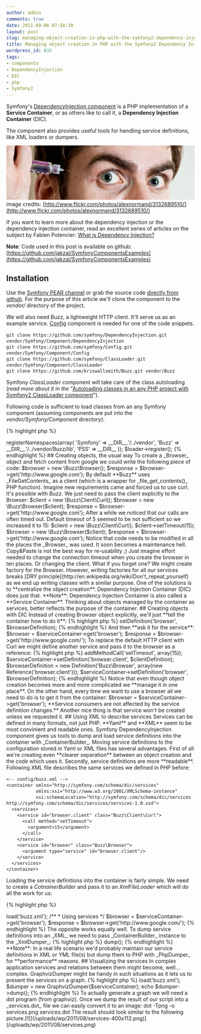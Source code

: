 ```yaml
---
author: admin
comments: true
date: 2011-09-06 07:58:30
layout: post
slug: managing-object-creation-in-php-with-the-symfony2-dependency-injection-component
title: Managing object creation in PHP with the Symfony2 Dependency Injection component
wordpress_id: 832
tags:
- components
- DependencyInjection
- DIC
- php
- Symfony2
---
```


Symfony's [DependencyInjection component](https://github.com/symfony/DependencyInjection) is a PHP implementation of a **Service Container**, or as others like to call it, a **Dependency Injection Container** (DIC).

The component also provides useful tools for handling service definitions, like XML loaders or dumpers.


![](/uploads/wp/2011/09/injection.png)image credits: [http://www.flickr.com/photos/alexnormand/3132689510/](http://www.flickr.com/photos/alexnormand/3132689510/)


If you want to learn more about the dependency injection or the dependency injection container, read an excellent series of articles on the subject by Fabien Potencier: [What is Dependency Injection?](http://fabien.potencier.org/article/11/what-is-dependency-injection)

**Note**: Code used in this post is available on github: [https://github.com/jakzal/SymfonyComponentsExamples](https://github.com/jakzal/SymfonyComponentsExamples)


## Installation


Use the [Symfony PEAR channel](http://pear.symfony.com/) or grab the source code [directly from github](https://github.com/symfony/Finder). For the purpose of this article we'll clone the component to the _vendor/_ directory of the project.

We will also need Buzz, a lightweight HTTP client. It'll serve us as an example service. [Config](https://github.com/symfony/Config/) component is needed for one of the code snippets.

    
    git clone https://github.com/symfony/DependencyInjection.git vendor/Symfony/Component/DependencyInjection
    git clone https://github.com/symfony/Config.git vendor/Symfony/Component/Config
    git clone https://github.com/symfony/ClassLoader.git vendor/Symfony/Component/ClassLoader
    git clone https://github.com/kriswallsmith/Buzz.git vendor/Buzz


Symfony _ClassLoader_ component will take care of the class autoloading (_read more about it in the_ "[Autoloading classes in an any PHP project with Symfony2 ClassLoader component](http://www.zalas.eu/autoloading-classes-in-any-php-project-with-symfony2-classloader-component)").

Following code is sufficient to load classes from an any Symfony component (assuming components are put into the _vendor/Symfony/Component_ directory):

    
{% highlight php %}
<?php
// src/autoload.php
require_once __DIR__.'/../vendor/Symfony/Component/ClassLoader/UniversalClassLoader.php';

$loader = new Symfony\Component\ClassLoader\UniversalClassLoader();
$loader->registerNamespaces(array(
    'Symfony' => __DIR__.'/../vendor',
    'Buzz'    => __DIR__.'/../vendor/Buzz/lib',
    'PSS'     => __DIR__
));
$loader->register();
{% endhighlight %}




## Creating objects, the usual way


To create a _Browser_ object and fetch content from google we could write the following piece of code:

    
    $browser = new \Buzz\Browser();
    $response = $browser->get('http://www.google.com');


By default **Buzz** uses _FileGetContents_ as a client (which is a wrapper for _file_get_contents()_ PHP function). Imagine new requirements came and forced us to use curl.

It's possible with Buzz. We just need to pass the client explicitly to the Browser:

    
    $client = new \Buzz\Client\Curl();
    $browser = new \Buzz\Browser($client);
    $response = $browser->get('http://www.google.com');


After a while we noticed that our calls are often timed out. Default timeout of 5 seemed to be not sufficient so we increased it to 15:

    
    $client = new \Buzz\Client\Curl();
    $client->setTimeout(15);
    $browser = new \Buzz\Browser($client);
    $response = $browser->get('http://www.google.com');


Notice that code needs to be modified in all the places the _Browser_ was used. It soon becomes a maintenance hell. Copy&Paste is not the best way for re-usability ;) Just imagine effort needed to change the connection timeout when you create the browser in ten places. Or changing the client. What if you forget one?

We might create factory for the Browser. However, writing factories for all our services breaks [DRY principle](http://en.wikipedia.org/wiki/Don't_repeat_yourself) as we end up writing classes with a similar purpose.

One of the solutions is to **centralize the object creation**. Dependency Injection Container (DIC) does just that.

**Note**: Dependency Injection Container is also called a **Service Container**. Thinking about objects managed by the container as services, better reflects the purpose of the container.


## Creating objects with DIC


Instead of creating Browser object explicitly, we'll just **tell the container how to do it**:

    
{% highlight php %}
<?php
// dependencyinjection.php

require_once __DIR__.'/src/autoload.php';

use Symfony\Component\DependencyInjection\ContainerBuilder;
use Symfony\Component\DependencyInjection\Definition;

$serviceContainer = new ContainerBuilder();

$browserDefinition = new Definition('Buzz\Browser');
$serviceContainer->setDefinition('browser', $browserDefinition);
{% endhighlight %}


And then **ask it for the service**:

    
    $browser = $serviceContainer->get('browser');
    $response = $browser->get('http://www.google.com/');


To replace the default HTTP client with Curl we might define another service and pass it to the browser as a reference:

    
{% highlight php %}
<?php
// dependencyinjection.php

// ...

$serviceContainer = new ContainerBuilder();

$clientDefinition = new Definition('Buzz\Client\Curl');
$clientDefinition->addMethodCall('setTimeout', array(15));
$serviceContainer->setDefinition('browser.client', $clientDefinition);

$browserDefinition = new Definition('Buzz\Browser', array(new Reference('browser.client')));
$serviceContainer->setDefinition('browser', $browserDefinition);
{% endhighlight %}


Notice that even though object creation becomes more and more complicated we **manage it in one place**.

On the other hand, every time we want to use a browser all we need to do is to get it from the container:

    
    $browser = $serviceContainer->get('browser');


**Service consumers are not affected by the service definition changes.**

Another nice thing is that service won't be created unless we requested it.


## Using XML to describe services


Services can be defined in many formats, not just PHP. **Yaml** and **XML** seem to be most convinient and readable ones. Symfony DependencyInjection component gives us tools to dump and load service definitions into the container with _ContainerBuilder_.

Moving service definitions to the configuration stored in Yaml or XML files has several advantages.

First of all we're creating even **clearer separation** between an object creation and the code which uses it.

Secondly, service definitions are more **readable**.

Following XML file describes the same services we defined in PHP before:

    
    <?xml version="1.0" encoding="utf-8"?>
    <-- config/buzz.xml -->
    <container xmlns="http://symfony.com/schema/dic/services"
               xmlns:xsi="http://www.w3.org/2001/XMLSchema-instance"
               xsi:schemaLocation="http://symfony.com/schema/dic/services http://symfony.com/schema/dic/services/services-1.0.xsd">
      <services>
        <service id="browser.client" class="Buzz\Client\Curl">
          <call method="setTimeout">
            <argument>15</argument>
          </call>
        </service>
        <service id="browser" class="Buzz\Browser">
          <argument type="service" id="browser.client"/>
        </service>
      </services>
    </container>


Loading the service definitions into the container is fairly simple. We need to create a _CotnainerBuilder_ and pass it to an _XmlFileLoader_ which will do all the work for us:

    
{% highlight php %}
<?php
// dependencyinjectionloader.php

require_once __DIR__.'/src/autoload.php';

use Symfony\Component\DependencyInjection\ContainerBuilder;
use Symfony\Component\DependencyInjection\Loader\XmlFileLoader;
use Symfony\Component\Config\FileLocator;

/**
 * Loading services
 */

$serviceContainer = new ContainerBuilder();
$loader = new XmlFileLoader($serviceContainer, new FileLocator(__DIR__.'/config'));
$loader->load('buzz.xml');

/**
 * Using services
 */

$browser = $serviceContainer->get('browser');
$response = $browser->get('http://www.google.com/');
{% endhighlight %}


The opposite works equally well. To dump service definitions into an _XML_ we need to pass _ContainerBuilder_ instance to the _XmlDumper_:

    
{% highlight php %}
<?php
// dependencyinjection.php

// ...

use Symfony\Component\DependencyInjection\Dumper\XmlDumper;

$dumper = new XmlDumper($serviceContainer);
echo $dumper->dump();
{% endhighlight %}


**Note**: In a real life scenario we'd probably maintain our service definitions in XML or YML file(s) but dump them to PHP with _PhpDumper_ for **performance** reasons.


## Visualizing the services


In complex application services and relations between them might become, well... complex. GraphvizDumper might be handy in such situations as it lets us to present the services on a graph.

    
{% highlight php %}
<?php
// dependencyinjectiongraphviz.php

require_once __DIR__.'/src/autoload.php';

use Symfony\Component\DependencyInjection\ContainerBuilder;
use Symfony\Component\DependencyInjection\Dumper\GraphvizDumper;
use Symfony\Component\DependencyInjection\Loader\XmlFileLoader;
use Symfony\Component\Config\FileLocator;

$serviceContainer = new ContainerBuilder();
$loader = new XmlFileLoader($serviceContainer, new FileLocator(__DIR__.'/config'));
$loader->load('buzz.xml');

$dumper = new GraphvizDumper($serviceContainer);
echo $dumper->dump();
{% endhighlight %}


To actually generate a graph we will need a dot program (from graphviz). Once we dump the result of our script into a _services.dot_ file we can easily convert it to an image:

    
     dot -Tpng -o services.png services.dot


The result should look similar to the following picture.[![](/uploads/wp/2011/08/services-400x112.png)](/uploads/wp/2011/08/services.png)
